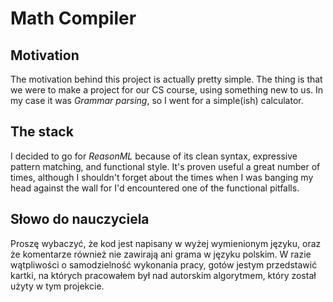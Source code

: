 # Math Compiler
## Motivation
The motivation behind this project is actually pretty simple. The thing is that we were to make a project for our CS course, using something new to us. In my case it was *Grammar parsing*, so I went for a simple(ish) calculator.

## The stack
I decided to go for *ReasonML* because of its clean syntax, expressive pattern matching, and functional style. It's proven useful a great number of times, although I shouldn't forget about the times when I was banging my head against the wall for I'd encountered one of the functional pitfalls.

## Słowo do nauczyciela
Proszę wybaczyć, że kod jest napisany w wyżej wymienionym języku, oraz że komentarze również nie zawirają ani grama w języku polskim. W razie wątpliwości o samodzielność wykonania pracy, gotów jestym przedstawić kartki, na których pracowałem był nad autorskim algorytmem, który został użyty w tym projekcie.
